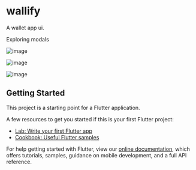 # wallify

A  wallet app ui.

Exploring modals

![image](https://user-images.githubusercontent.com/37216036/123104354-c7c39580-d42e-11eb-8d86-7b7933be4200.png)

![image](https://user-images.githubusercontent.com/37216036/123101949-731f1b00-d42c-11eb-8953-3cbf2fa74646.png)

![image](https://user-images.githubusercontent.com/37216036/123104492-e6c22780-d42e-11eb-8e3c-8971b57a9957.png)


## Getting Started

This project is a starting point for a Flutter application.

A few resources to get you started if this is your first Flutter project:

- [Lab: Write your first Flutter app](https://flutter.dev/docs/get-started/codelab)
- [Cookbook: Useful Flutter samples](https://flutter.dev/docs/cookbook)

For help getting started with Flutter, view our
[online documentation](https://flutter.dev/docs), which offers tutorials,
samples, guidance on mobile development, and a full API reference.
